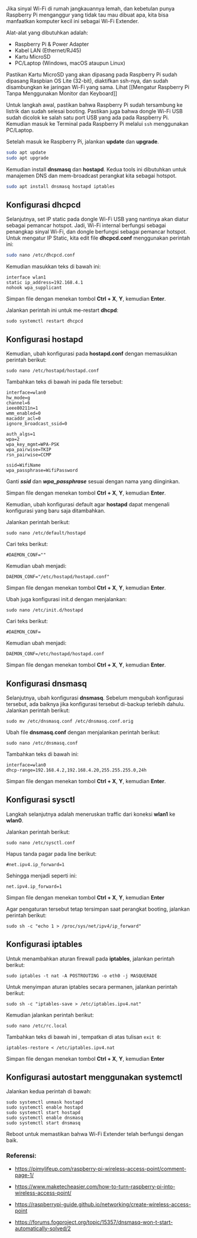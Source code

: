 Jika sinyal Wi-Fi di rumah jangkauannya lemah, dan kebetulan punya Raspberry Pi menganggur yang tidak tau mau dibuat apa, kita bisa manfaatkan komputer kecil ini sebagai Wi-Fi Extender.

Alat-alat yang dibutuhkan adalah:

- Raspberry Pi & Power Adapter
- Kabel LAN (Ethernet/RJ45)
- Kartu MicroSD
- PC/Laptop (Windows, macOS ataupun Linux)

Pastikan Kartu MicroSD yang akan dipasang pada Raspberry Pi sudah dipasang Raspbian OS Lite (32-bit), diaktifkan ssh-nya, dan sudah disambungkan ke jaringan Wi-Fi yang sama. Lihat [[Mengatur Raspberry Pi Tanpa Menggunakan Monitor dan Keyboard]]

Untuk langkah awal, pastikan bahwa Raspberry Pi sudah tersambung ke listrik dan sudah selesai booting. Pastikan juga bahwa dongle Wi-Fi USB sudah dicolok ke salah satu port USB yang ada pada Raspberry Pi. Kemudian masuk ke Terminal pada Raspberry Pi melalui `ssh` menggunakan PC/Laptop.

Setelah masuk ke Raspberry Pi, jalankan **update** dan **upgrade**.
```bash
sudo apt update
sudo apt upgrade
```

Kemudian install **dnsmasq** dan **hostapd**. Kedua tools ini dibutuhkan untuk manajemen DNS dan mem-broadcast perangkat kita sebagai hotspot.
```bash
sudo apt install dnsmasq hostapd iptables
```


## Konfigurasi dhcpcd
Selanjutnya, set IP static pada dongle Wi-Fi USB yang nantinya akan diatur sebagai pemancar hotspot. Jadi, Wi-Fi internal berfungsi sebagai penangkap sinyal Wi-Fi, dan dongle berfungsi sebagai pemancar hotspot. Untuk mengatur IP Static, kita edit file **dhcpcd.conf** menggunakan perintah ini:
```bash
sudo nano /etc/dhcpcd.conf
```

Kemudian masukkan teks di bawah ini:
```
interface wlan1
static ip_address=192.168.4.1
nohook wpa_supplicant
```

Simpan file dengan menekan tombol **Ctrl + X**, **Y**, kemudian **Enter**.

Jalankan perintah ini untuk me-restart **dhcpd**:
```shell
sudo systemctl restart dhcpcd
```


## Konfigurasi hostapd
Kemudian, ubah konfigurasi pada **hostapd.conf** dengan memasukkan perintah berikut:
```shell
sudo nano /etc/hostapd/hostapd.conf
```

Tambahkan teks di bawah ini pada file tersebut:
```
interface=wlan0
hw_mode=g
channel=6
ieee80211n=1
wmm_enabled=0
macaddr_acl=0
ignore_broadcast_ssid=0

auth_algs=1
wpa=2
wpa_key_mgmt=WPA-PSK
wpa_pairwise=TKIP
rsn_pairwise=CCMP

ssid=WifiName
wpa_passphrase=WifiPassword
```

Ganti ***ssid*** dan ***wpa_passphrase*** sesuai dengan nama yang diinginkan.

Simpan file dengan menekan tombol **Ctrl + X**, **Y**, kemudian **Enter**.

Kemudian, ubah konfigurasi default agar **hostapd** dapat mengenali konfigurasi yang baru saja ditambahkan.

Jalankan perintah berikut:
```shell
sudo nano /etc/default/hostapd
```

Cari teks berikut:
```
#DAEMON_CONF=""
```

Kemudian ubah menjadi:
```
DAEMON_CONF="/etc/hostapd/hostapd.conf"
```

Simpan file dengan menekan tombol **Ctrl + X**, **Y**, kemudian **Enter**.

Ubah juga konfigurasi init.d dengan menjalankan:
```shell
sudo nano /etc/init.d/hostapd
```

Cari teks berikut:
```
#DAEMON_CONF=
```

Kemudian ubah menjadi:
```
DAEMON_CONF=/etc/hostapd/hostapd.conf
```

Simpan file dengan menekan tombol **Ctrl + X**, **Y**, kemudian **Enter**.


## Konfigurasi dnsmasq
Selanjutnya, ubah konfigurasi **dnsmasq**. Sebelum mengubah konfigurasi tersebut, ada baiknya jika konfigurasi tersebut di-backup terlebih dahulu. Jalankan perintah berikut:

```shell
sudo mv /etc/dnsmasq.conf /etc/dnsmasq.conf.orig
```

Ubah file **dnsmasq.conf** dengan menjalankan perintah berikut:
```shell
sudo nano /etc/dnsmasq.conf
```

Tambahkan teks di bawah ini:
```
interface=wlan0
dhcp-range=192.168.4.2,192.168.4.20,255.255.255.0,24h 
```

Simpan file dengan menekan tombol **Ctrl + X**, **Y**, kemudian **Enter**.


## Konfigurasi sysctl
Langkah selanjutnya adalah meneruskan traffic dari koneksi **wlan1** ke **wlan0**.

Jalankan perintah berikut:
```shell
sudo nano /etc/sysctl.conf
```

Hapus tanda pagar pada line berikut:
```
#net.ipv4.ip_forward=1
```

Sehingga menjadi seperti ini:
```
net.ipv4.ip_forward=1
```

Simpan file dengan menekan tombol **Ctrl + X**, **Y**, kemudian **Enter**

Agar pengaturan tersebut tetap tersimpan saat perangkat booting, jalankan perintah berikut:
```shell
sudo sh -c "echo 1 > /proc/sys/net/ipv4/ip_forward"
```


## Konfigurasi iptables
Untuk menambahkan aturan firewall pada **iptables**, jalankan perintah berikut:
```shell
sudo iptables -t nat -A POSTROUTING -o eth0 -j MASQUERADE
```

Untuk menyimpan aturan iptables secara permanen, jalankan perintah berikut:
```shell
sudo sh -c "iptables-save > /etc/iptables.ipv4.nat"
```

Kemudian jalankan perintah berikut:
```shell
sudo nano /etc/rc.local
```

Tambahkan teks di bawah ini , tempatkan di atas tulisan `exit 0`:
```
iptables-restore < /etc/iptables.ipv4.nat
```

Simpan file dengan menekan tombol **Ctrl + X**, **Y**, kemudian **Enter**


## Konfigurasi autostart menggunakan systemctl
Jalankan kedua perintah di bawah:
```shell
sudo systemctl unmask hostapd
sudo systemctl enable hostapd
sudo systemctl start hostapd
sudo systemctl enable dnsmasq
sudo systemctl start dnsmasq
```

Reboot untuk memastikan bahwa Wi-Fi Extender telah berfungsi dengan baik.

### Referensi:
- https://pimylifeup.com/raspberry-pi-wireless-access-point/comment-page-1/

* https://www.maketecheasier.com/how-to-turn-raspberry-pi-into-wireless-access-point/

- https://raspberrypi-guide.github.io/networking/create-wireless-access-point

- https://forums.fogproject.org/topic/15357/dnsmasq-won-t-start-automatically-solved/2